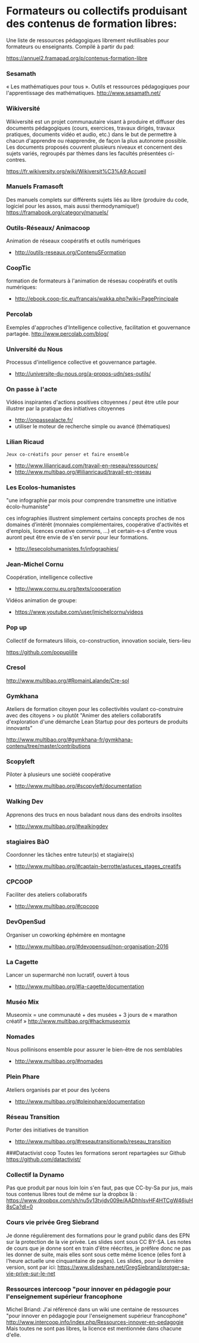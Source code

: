 <!--

---
title: Contenus de formation sous licence libre
description: Une liste de ressources pédagogiques librement réutilisables pour formateurs ou enseignants.
licence: CC-BY-SA
---

-->

# Formateurs ou collectifs produisant des contenus de formation libres:
    
Une liste de ressources pédagogiques librement réutilisables pour formateurs ou enseignants. Compilé à partir du pad:

https://annuel2.framapad.org/p/contenus-formation-libre

### Sesamath

« Les mathématiques pour tous ». Outils et ressources pédagogiques pour l'apprentissage des mathématiques.
http://www.sesamath.net/

### Wikiversité

Wikiversité est un projet communautaire visant à produire et diffuser des documents pédagogiques (cours, exercices, travaux dirigés, travaux pratiques, documents vidéo et audio, etc.) dans le but de permettre à chacun d'apprendre ou réapprendre, de façon la plus autonome possible. Les documents proposés couvrent plusieurs niveaux et concernent des sujets variés, regroupés par thèmes dans les facultés présentées ci-contres.

https://fr.wikiversity.org/wiki/Wikiversit%C3%A9:Accueil

### Manuels Framasoft
Des manuels complets sur différents sujets liés au libre (produire du code, logiciel pour les assos, mais aussi thermodynamique!)
https://framabook.org/category/manuels/

### Outils-Réseaux/ Animacoop
Animation de réseaux coopératifs et outils numériques
- http://outils-reseaux.org/ContenuSFormation

### CoopTic
formation de formateurs à l'animation de résesau coopératifs et outils numériques:
- http://ebook.coop-tic.eu/francais/wakka.php?wiki=PagePrincipale

### Percolab
Exemples d'approches d'Intelligence collective, facilitation et gouvernance partagée.
http://www.percolab.com/blog/

### Université du Nous
Processus d'intelligence collective et gouvernance partagée.
- http://universite-du-nous.org/a-propos-udn/ses-outils/

### On passe à l'acte
Vidéos inspirantes d'actions positives citoyennes / peut être utile pour illustrer par la pratique des initiatives citoyennes
- http://onpassealacte.fr/
- utiliser le moteur de recherche simple ou avancé (thématiques)

### Lilian Ricaud
    Jeux co-créatifs pour penser et faire ensemble
- http://www.lilianricaud.com/travail-en-reseau/ressources/
- http://www.multibao.org/#lilianricaud/travail-en-reseau


### Les Ecolos-humanistes

"une infographie par mois pour comprendre transmettre une initiative écolo-humaniste"

ces infographies illustrent simplement certains concepts proches de nos domaines d’intérêt (monnaies complémentaires, coopérative d'activités et d'emplois, licences creative commons, ...) et certain-e-s d'entre vous auront peut être envie de s'en servir pour leur formations.

- http://lesecolohumanistes.fr/infographies/

### Jean-Michel Cornu

Coopération, intelligence collective
- http://www.cornu.eu.org/texts/cooperation

Vidéos animation de groupe:
- https://www.youtube.com/user/jmichelcornu/videos

### Pop up

Collectif de formateurs lillois, co-construction, innovation sociale, tiers-lieu

https://github.com/popuplille

### Cresol

http://www.multibao.org/#RomainLalande/Cre-sol

### Gymkhana

Ateliers de formation citoyen pour les collectivités voulant co-construire avec des citoyens > ou plutôt "Animer des ateliers collaboratifs d'exploration d'une démarche Lean Startup pour des porteurs de produits innovants"

http://www.multibao.org/#gymkhana-fr/gymkhana-contenu/tree/master/contributions

### Scopyleft

Piloter à plusieurs une société coopérative
- http://www.multibao.org/#scopyleft/documentation

### Walking Dev

Apprenons des trucs en nous baladant nous dans des endroits insolites
- http://www.multibao.org/#walkingdev

### stagiaires BàO

Coordonner les tâches entre tuteur(s) et stagiaire(s)
- http://www.multibao.org/#captain-berrotte/astuces_stages_creatifs

### CPCOOP

Faciliter des ateliers collaboratifs
- http://www.multibao.org/#cpcoop

### DevOpenSud

Organiser un coworking éphémère en montagne
- http://www.multibao.org/#devopensud/non-organisation-2016

### La Cagette

Lancer un supermarché non lucratif, ouvert à tous
- http://www.multibao.org/#la-cagette/documentation

### Muséo Mix

Museomix = une communauté + des musées + 3 jours de « marathon créatif »
http://www.multibao.org/#hackmuseomix

### Nomades
    
Nous pollinisons ensemble pour assurer le bien-être de nos semblables
- http://www.multibao.org/#nomades

### Plein Phare
Ateliers organisés par et pour des lycéens
- http://www.multibao.org/#pleinphare/documentation

### Réseau Transition
Porter des initiatives de transition
- http://www.multibao.org/#reseautransitionwb/reseau_transition

###Datactivist coop
Toutes les formations seront repartagées sur Github https://github.com/datactivist/

### Collectif la Dynamo
Pas que produit par nous loin loin s'en faut, pas que CC-by-Sa pur jus, mais tous contenus libres tout de même sur la dropbox là : https://www.dropbox.com/sh/nu5v13tvjdv009e/AADhhIsvHF4HTCgW46juH8sCa?dl=0

### Cours vie privée Greg Siebrand

Je donne régulièrement des formations pour le grand public dans   des EPN sur la protection de la vie privée. Les slides sont sous  CC BY-SA. Les notes de cours que je donne sont en train d'être réécrites, je préfère donc ne pas les donner de suite, mais elles sont sous cette même licence (elles font à l'heure actuelle une cinquantaine de pages).
      Les slides, pour la dernière version,  sont par ici:      https://www.slideshare.net/GregSiebrand/protger-sa-vie-prive-sur-le-net
      
      
### Ressources intercoop "pour innover en pédagogie  pour  l'enseignement supérieur francophone

Michel Briand: J'ai référencé dans un wiki une centaine de ressources "pour innover en pédagogie  pour  l'enseignement supérieur francophone"
http://www.intercoop.info/index.php/Ressources-innover-en-pedagogie
Mais toutes ne sont pas libres, la licence est  mentionnée dans chacune d'elle.
